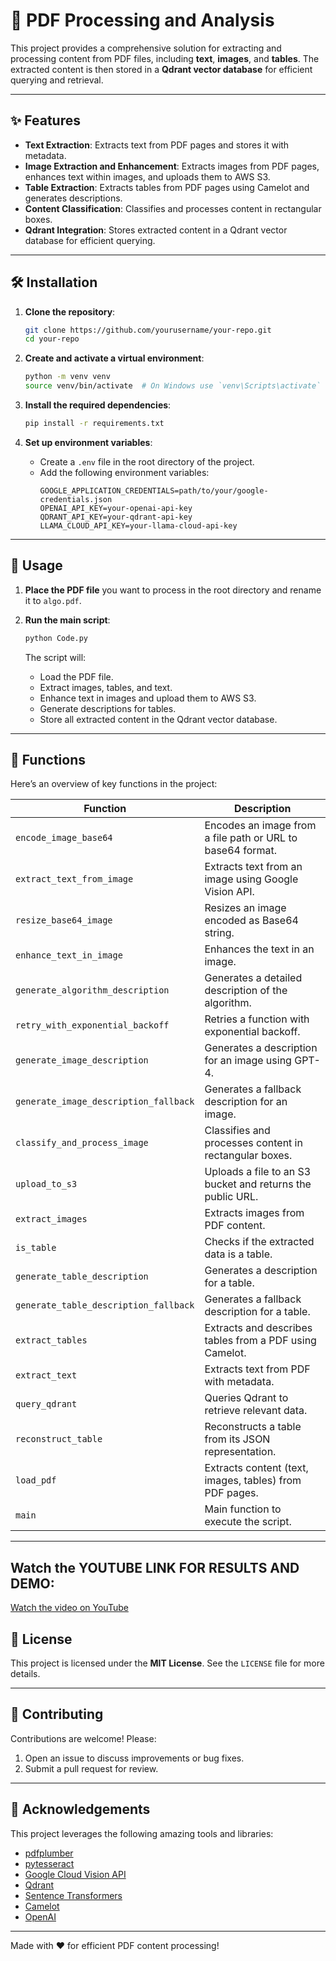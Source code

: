 # 📄 PDF Processing and Analysis

This project provides a comprehensive solution for extracting and processing content from PDF files, including **text**, **images**, and **tables**. The extracted content is then stored in a **Qdrant vector database** for efficient querying and retrieval.

---

## ✨ Features

- **Text Extraction**: Extracts text from PDF pages and stores it with metadata.
- **Image Extraction and Enhancement**: Extracts images from PDF pages, enhances text within images, and uploads them to AWS S3.
- **Table Extraction**: Extracts tables from PDF pages using Camelot and generates descriptions.
- **Content Classification**: Classifies and processes content in rectangular boxes.
- **Qdrant Integration**: Stores extracted content in a Qdrant vector database for efficient querying.

---

## 🛠 Installation

1. **Clone the repository**:
    ```bash
    git clone https://github.com/yourusername/your-repo.git
    cd your-repo
    ```

2. **Create and activate a virtual environment**:
    ```bash
    python -m venv venv
    source venv/bin/activate  # On Windows use `venv\Scripts\activate`
    ```

3. **Install the required dependencies**:
    ```bash
    pip install -r requirements.txt
    ```

4. **Set up environment variables**:
    - Create a `.env` file in the root directory of the project.
    - Add the following environment variables:
        ```env
        GOOGLE_APPLICATION_CREDENTIALS=path/to/your/google-credentials.json
        OPENAI_API_KEY=your-openai-api-key
        QDRANT_API_KEY=your-qdrant-api-key
        LLAMA_CLOUD_API_KEY=your-llama-cloud-api-key
        ```

---

## 🚀 Usage

1. **Place the PDF file** you want to process in the root directory and rename it to `algo.pdf`.

2. **Run the main script**:
    ```bash
    python Code.py
    ```

   The script will:
   - Load the PDF file.
   - Extract images, tables, and text.
   - Enhance text in images and upload them to AWS S3.
   - Generate descriptions for tables.
   - Store all extracted content in the Qdrant vector database.

---

## 🧰 Functions

Here’s an overview of key functions in the project:

| **Function**                        | **Description**                                                                 |
|-------------------------------------|---------------------------------------------------------------------------------|
| `encode_image_base64`               | Encodes an image from a file path or URL to base64 format.                      |
| `extract_text_from_image`           | Extracts text from an image using Google Vision API.                            |
| `resize_base64_image`               | Resizes an image encoded as Base64 string.                                      |
| `enhance_text_in_image`             | Enhances the text in an image.                                                 |
| `generate_algorithm_description`    | Generates a detailed description of the algorithm.                              |
| `retry_with_exponential_backoff`    | Retries a function with exponential backoff.                                    |
| `generate_image_description`        | Generates a description for an image using GPT-4.                               |
| `generate_image_description_fallback`| Generates a fallback description for an image.                                  |
| `classify_and_process_image`        | Classifies and processes content in rectangular boxes.                          |
| `upload_to_s3`                      | Uploads a file to an S3 bucket and returns the public URL.                      |
| `extract_images`                    | Extracts images from PDF content.                                               |
| `is_table`                          | Checks if the extracted data is a table.                                        |
| `generate_table_description`        | Generates a description for a table.                                            |
| `generate_table_description_fallback`| Generates a fallback description for a table.                                   |
| `extract_tables`                    | Extracts and describes tables from a PDF using Camelot.                         |
| `extract_text`                      | Extracts text from PDF with metadata.                                           |
| `query_qdrant`                      | Queries Qdrant to retrieve relevant data.                                       |
| `reconstruct_table`                 | Reconstructs a table from its JSON representation.                              |
| `load_pdf`                          | Extracts content (text, images, tables) from PDF pages.                         |
| `main`                              | Main function to execute the script.                                            |

---

## Watch the YOUTUBE LINK FOR RESULTS AND DEMO:
[Watch the video on YouTube](https://youtu.be/bVNKahqvcxM)


## 📜 License

This project is licensed under the **MIT License**. See the `LICENSE` file for more details.

---

## 🤝 Contributing

Contributions are welcome! Please:
1. Open an issue to discuss improvements or bug fixes.
2. Submit a pull request for review.

---

## 🙏 Acknowledgements

This project leverages the following amazing tools and libraries:

- [pdfplumber](https://github.com/jsvine/pdfplumber)
- [pytesseract](https://github.com/madmaze/pytesseract)
- [Google Cloud Vision API](https://cloud.google.com/vision)
- [Qdrant](https://qdrant.tech/)
- [Sentence Transformers](https://www.sbert.net/)
- [Camelot](https://camelot-py.readthedocs.io/)
- [OpenAI](https://openai.com)

---

Made with ❤️ for efficient PDF content processing!
